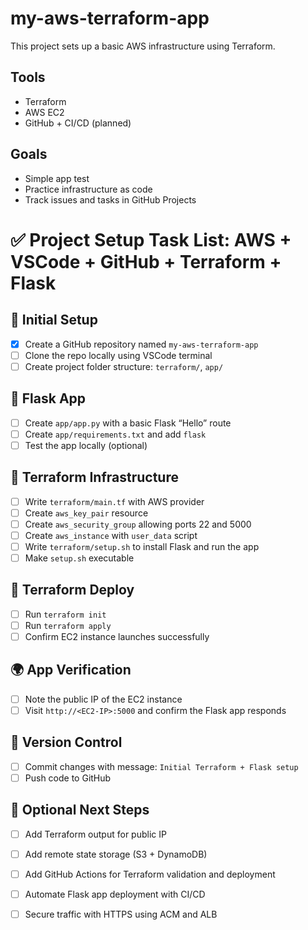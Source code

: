 # my-aws-terraform-app

This project sets up a basic AWS infrastructure using Terraform. 

## Tools
- Terraform
- AWS EC2
- GitHub + CI/CD (planned)

## Goals
- Simple app test
- Practice infrastructure as code
- Track issues and tasks in GitHub Projects
# ✅ Project Setup Task List: AWS + VSCode + GitHub + Terraform + Flask

## 🔧 Initial Setup
- [x] Create a GitHub repository named `my-aws-terraform-app`
- [ ] Clone the repo locally using VSCode terminal
- [ ] Create project folder structure: `terraform/`, `app/`

## 🐍 Flask App
- [ ] Create `app/app.py` with a basic Flask “Hello” route
- [ ] Create `app/requirements.txt` and add `flask`
- [ ] Test the app locally (optional)

## 🧱 Terraform Infrastructure
- [ ] Write `terraform/main.tf` with AWS provider
- [ ] Create `aws_key_pair` resource
- [ ] Create `aws_security_group` allowing ports 22 and 5000
- [ ] Create `aws_instance` with `user_data` script
- [ ] Write `terraform/setup.sh` to install Flask and run the app
- [ ] Make `setup.sh` executable

## 🚀 Terraform Deploy
- [ ] Run `terraform init`
- [ ] Run `terraform apply`
- [ ] Confirm EC2 instance launches successfully

## 🌍 App Verification
- [ ] Note the public IP of the EC2 instance
- [ ] Visit `http://<EC2-IP>:5000` and confirm the Flask app responds

## 🔄 Version Control
- [ ] Commit changes with message: `Initial Terraform + Flask setup`
- [ ] Push code to GitHub

## 🧠 Optional Next Steps
- [ ] Add Terraform output for public IP
- [ ] Add remote state storage (S3 + DynamoDB)
- [ ] Add GitHub Actions for Terraform validation and deployment
- [ ] Automate Flask app deployment with CI/CD
- [ ] Secure traffic with HTTPS using ACM and ALB

